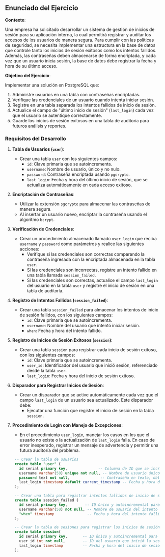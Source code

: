 ## Enunciado del Ejercicio

**Contexto**: 

Una empresa ha solicitado desarrollar un sistema de gestión de inicios de sesión para su aplicación interna, la cual permitirá registrar y auditar los accesos de los usuarios de manera segura. Para cumplir con las políticas de seguridad, se necesita implementar una estructura en la base de datos que controle tanto los inicios de sesión exitosos como los intentos fallidos. Además, las contraseñas deben almacenarse de forma encriptada, y cada vez que un usuario inicia sesión, la base de datos debe registrar la fecha y hora de su último acceso.

**Objetivo del Ejercicio**:

Implementar una solución en PostgreSQL que:
1. Administre usuarios en una tabla con contraseñas encriptadas.
2. Verifique las credenciales de un usuario cuando intenta iniciar sesión.
3. Registre en una tabla separada los intentos fallidos de inicio de sesión.
4. Actualice el campo de "último inicio de sesión" (`last_login`) cada vez que el usuario se autentique correctamente.
5. Guarde los inicios de sesión exitosos en una tabla de auditoría para futuros análisis y reportes.

### Requisitos del Desarrollo

1. **Tabla de Usuarios (`user`)**:
   - Crear una tabla `user` con los siguientes campos:
     - `id`: Clave primaria que se autoincrementa.
     - `username`: Nombre de usuario, único y no nulo.
     - `password`: Contraseña encriptada usando `pgcrypto`.
     - `last_login`: Fecha y hora del último inicio de sesión, que se actualiza automáticamente en cada acceso exitoso.

2. **Encriptación de Contraseñas**:
   - Utilizar la extensión `pgcrypto` para almacenar las contraseñas de manera segura.
   - Al insertar un usuario nuevo, encriptar la contraseña usando el algoritmo `bcrypt`.

3. **Verificación de Credenciales**:
   - Crear un procedimiento almacenado llamado `user_login` que reciba `username` y `password` como parámetros y realice las siguientes acciones:
     - Verifique si las credenciales son correctas comparando la contraseña ingresada con la encriptada almacenada en la tabla `user`.
     - Si las credenciales son incorrectas, registre un intento fallido en una tabla llamada `session_failed`.
     - Si las credenciales son correctas, actualice el campo `last_login` del usuario en la tabla `user` y registre el inicio de sesión en una tabla de auditoría.

4. **Registro de Intentos Fallidos (`session_failed`)**:
   - Crear una tabla `session_failed` para almacenar los intentos de inicio de sesión fallidos, con los siguientes campos:
     - `id`: Clave primaria que se autoincrementa.
     - `username`: Nombre del usuario que intentó iniciar sesión.
     - `when`: Fecha y hora del intento fallido.

5. **Registro de Inicios de Sesión Exitosos (`session`)**:
   - Crear una tabla `session` para registrar cada inicio de sesión exitoso, con los siguientes campos:
     - `id`: Clave primaria que se autoincrementa.
     - `user_id`: Identificador del usuario que inició sesión, referenciado desde la tabla `user`.
     - `last_login`: Fecha y hora del inicio de sesión exitoso.

6. **Disparador para Registrar Inicios de Sesión**:
   - Crear un disparador que se active automáticamente cada vez que el campo `last_login` de un usuario sea actualizado. Este disparador debe:
     - Ejecutar una función que registre el inicio de sesión en la tabla `session`.

7. **Procedimiento de Login con Manejo de Excepciones**:
   - En el procedimiento `user_login`, manejar los casos en los que el usuario no existe o la actualización de `last_login` falla. En caso de error inesperado, registrar un mensaje de advertencia y permitir una futura auditoría del problema.


   ```sql
    -- Crear la tabla de usuarios
    create table "user" (
      id serial primary key,              -- Columna de ID que se incrementa automáticamente y actúa como clave primaria
      username varchar(50) unique not null, -- Nombre de usuario único y obligatorio
      password text not null,              -- Contraseña en texto, obligatorio
      last_login timestamp default current_timestamp -- Fecha y hora del último inicio de sesión, con un valor predeterminado actual
    );

    -- Crear una tabla para registrar intentos fallidos de inicio de sesión
    create table session_failed (
      id serial primary key,        -- ID único y autoincremental para cada intento fallido
      username varchar(50) not null, -- Nombre de usuario del intento fallido, obligatorio
      "when" timestamp               -- Fecha y hora del intento fallido
    );

    -- Crear la tabla de sesiones para registrar los inicios de sesión exitosos
    create table session(
      id serial primary key,       -- ID único y autoincremental para cada sesión
      user_id int not null,        -- ID del usuario que inició la sesión
      last_login timestamp         -- Fecha y hora del inicio de sesión
    );
   ```